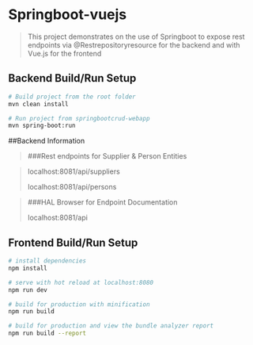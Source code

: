 # Springboot-vuejs

> This project demonstrates on the use of Springboot to expose rest endpoints via @Restrepositoryresource for the backend
> and with Vue.js for the frontend

## Backend Build/Run Setup

``` bash
# Build project from the root folder
mvn clean install 

# Run project from springbootcrud-webapp
mvn spring-boot:run

```
##Backend Information
>###Rest endpoints for Supplier & Person Entities

>localhost:8081/api/suppliers
>
>localhost:8081/api/persons

>###HAL Browser for Endpoint Documentation
>
>localhost:8081/api

## Frontend Build/Run Setup
``` bash
# install dependencies
npm install

# serve with hot reload at localhost:8080
npm run dev

# build for production with minification
npm run build

# build for production and view the bundle analyzer report
npm run build --report
```
